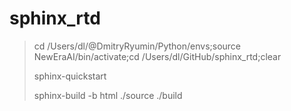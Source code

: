 # sphinx_rtd

> cd /Users/dl/@DmitryRyumin/Python/envs;source NewEraAI/bin/activate;cd /Users/dl/GitHub/sphinx_rtd;clear
>
> sphinx-quickstart
>
> sphinx-build -b html ./source ./build

